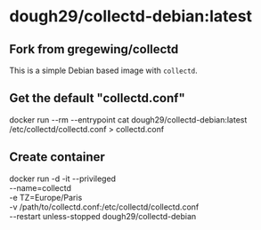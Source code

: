 # dough29/collectd-debian:latest

## Fork from gregewing/collectd

This is a simple Debian based image with <code>collectd</code>.

## Get the default "collectd.conf"

docker run --rm --entrypoint cat dough29/collectd-debian:latest /etc/collectd/collectd.conf > collectd.conf

## Create container

docker run -d -it --privileged\
  --name=collectd\
  -e TZ=Europe/Paris\
  -v /path/to/collectd.conf:/etc/collectd/collectd.conf\
  --restart unless-stopped dough29/collectd-debian
